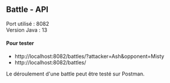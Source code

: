 ## Battle - API

Port utilisé : 8082  
Version Java : 13

#### Pour tester

* http://localhost:8082/battles/?attacker=Ash&opponent=Misty
* http://localhost:8082/battles/

Le déroulement d'une battle peut être testé sur Postman.


